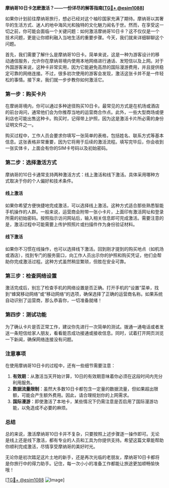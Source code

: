 **摩纳哥10日卡怎麽激活？——一份详尽的解答指南[[TG💪+ @esim1088](https://t.me/s/esim1088)]**

如果你计划前往摩纳哥旅行，想必已经对这个袖珍国家充满了期待。摩纳哥以其奢华的生活方式、迷人的地中海风光和独特的文化魅力闻名于世。然而，在享受这一切之前，你可能会面临一个关键问题：如何激活摩纳哥10日卡？这不仅仅是一个技术问题，更是让你顺利融入当地生活的重要步骤。今天，我们就来详细聊聊这个问题。

首先，我们需要了解什么是摩纳哥10日卡。简单来说，这是一种为游客设计的移动通信服务，允许你在摩纳哥境内使用本地网络进行通话、发短信以及上网。对于外国游客来说，这种卡非常实用，因为它能避免高昂的国际漫游费用，并且提供稳定可靠的网络连接。不过，很多初次使用的游客会发现，激活这张卡并不是一件轻松的事情。接下来，我们就一步步教你如何激活它。

### **第一步：购买卡片**

在摩纳哥境内，你可以通过多种途径购买10日卡。最常见的方式是在机场或酒店的前台询问，通常他们会为你推荐当地的运营商合作点。此外，一些大型商场或便利店也可能出售这种卡。购买时，记得带上护照，因为这是激活卡片所必需的身份证明文件之一。

购买过程中，工作人员会要求你填写一张简单的表格，包括姓名、联系方式等基本信息。这张表格非常重要，因为它将用于后续的激活流程。填写完毕后，你会收到一张实体卡，上面会有你的SIM卡号码以及初始密码。

### **第二步：选择激活方式**

摩纳哥的10日卡通常支持两种激活方式：线上激活和线下激活。具体采用哪种方式取决于你的个人偏好和技术条件。

#### **线上激活**
如果你希望方便快捷地完成激活，可以选择线上激活。这种方式适合那些熟悉智能手机操作的人群。一般来说，运营商会附带一张小卡片，上面印有激活网址和登录所需的初始密码。按照指示访问网站后，输入相关信息即可完成激活。需要注意的是，激活过程中可能需要上传护照照片或扫描件作为身份验证材料。

#### **线下激活**
如果你不习惯在线操作，也可以选择线下激活。回到刚才提到的购买地点（如机场或酒店），找到专门的服务窗口，向工作人员出示你的护照和购买凭证，他们会帮助你完成激活过程。这种方式虽然稍显繁琐，但胜在安全可靠。

### **第三步：检查网络设置**

激活完成后，别忘了检查手机的网络设置是否正确。打开手机的“设置”菜单，找到“蜂窝移动网络”或“移动网络”的选项，确保选择了正确的运营商名称。如果系统自动识别了运营商，那么恭喜你，一切准备就绪！

### **第四步：测试功能**

为了确认卡片是否正常工作，建议你先进行一次简单的测试。拨通一通电话或者发送一条短信给家人朋友，看看能否成功接通或接收信息。同时，试着打开网页浏览一下新闻，确保网络连接没有问题。

### **注意事项**

在使用摩纳哥10日卡的过程中，还有一些细节需要注意：

1. **有效期**：从激活当天开始计算，10日的有效期意味着你必须在这段时间内充分利用服务。
2. **数据流量限制**：虽然大多数10日卡都包含一定量的数据流量，但如果超出限额，可能会产生额外费用。因此，请合理规划你的上网需求。
3. **国际漫游**：即使激活了本地卡，某些情况下仍需注意是否启用了国际漫游功能，以免造成不必要的麻烦。

### **总结**

总的来说，激活摩纳哥10日卡并不复杂，只要按照上述步骤逐一操作即可。无论是线上还是线下激活，都有专业的人员和工具为你提供支持。希望这篇文章能帮助你顺利完成激活，尽情享受摩纳哥的美好时光。

无论你是初次踏足这片土地的新手，还是再次光临的老朋友，摩纳哥10日卡都将是你旅行中的得力助手。记住，每一次小小的准备工作都能让旅途更加顺畅愉快哦！

[[TG💪+ @esim1088](https://t.me/s/esim1088) ![Image](https://i.postimg.cc/4NQfJmqS/Snipaste-2025-05-13-00-14-12.png)]